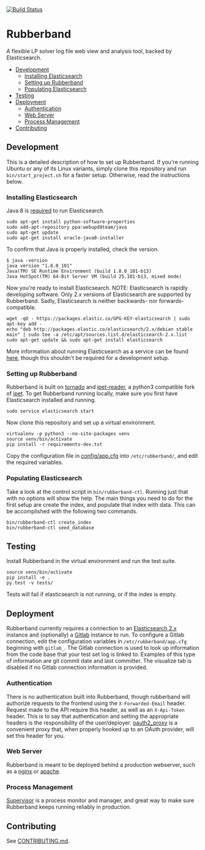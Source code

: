 [![Build Status](https://travis-ci.org/xmunoz/rubberband.svg?branch=master)](https://travis-ci.org/xmunoz/rubberband)

# Rubberband

A flexible LP solver log file web view and analysis tool, backed by Elasticsearch.

- [Development](#Development)
  - [Installing Elasticsearch](#Installing-Elasticsearch)
  - [Setting up Rubberband](#Setting-up-Rubberband)
  - [Populating Elasticsearch](#Populating-Elasticsearch)
- [Testing](#Testing)
- [Deployment](#Deployment)
  - [Authentication](#Authentication)
  - [Web Server](#Web-Server)
  - [Process Management](#Process-Management)
- [Contributing](#Contributing)

## Development

This is a detailed description of how to set up Rubberband. If you're running Ubuntu or any of its Linux variants, simply clone this repository and run `bin/start_project.sh` for a faster setup. Otherwise, read the instructions below.

### Installing Elasticsearch

Java 8 is [required](https://www.elastic.co/guide/en/elasticsearch/reference/2.4/setup.html#jvm-version) to run Elasticsearch.
```
sudo apt-get install python-software-properties
sudo add-apt-repository ppa:webupd8team/java
sudo apt-get update
sudo apt-get install oracle-java8-installer
```

To confirm that Java is properly installed, check the version.
```
$ java -version
java version "1.8.0_101"
Java(TM) SE Runtime Environment (build 1.8.0_101-b13)
Java HotSpot(TM) 64-Bit Server VM (build 25.101-b13, mixed mode)
```

Now you're ready to install Elasticsearch. NOTE: Elasticsearch is rapidly developing software. Only 2.x versions of Elasticsearch are supported by Rubberband. Sadly, Elasticsearch is neither backwards- nor forwards-compatible.

```
wget -qO - https://packages.elastic.co/GPG-KEY-elasticsearch | sudo apt-key add -
echo "deb http://packages.elastic.co/elasticsearch/2.x/debian stable main" | sudo tee -a /etc/apt/sources.list.d/elasticsearch-2.x.list
sudo apt-get update && sudo apt-get install elasticsearch
```

More information about running Elasticsearch as a service can be found [here](https://www.elastic.co/guide/en/elasticsearch/reference/2.4/setup-repositories.html), though this shouldn't be required for a development setup.

### Setting up Rubberband

Rubberband is built on [tornado](http://www.tornadoweb.org/en/stable/) and [ipet-reader](https://github.com/xmunoz/ipet-reader), a python3 compatible fork of [ipet](https://git.zib.de/integer/ipet). To get Rubberband running locally, make sure you first have Elasticsearch installed and running.

```
sudo service elasticsearch start
```

Now clone this repository and set up a virtual environment.

```
virtualenv -p python3 --no-site-packages venv
source venv/bin/activate
pip install -r requirements-dev.txt
```

Copy the configuration file in [config/app.cfg](config/app.cfg) into `/etc/rubberband/`, and edit the required variables.

### Populating Elasticsearch

Take a look at the control script in `bin/rubberband-ctl`. Running just that with no options will show the help. The main things you need to do for the first setup are create the index, and populate that index with data. This can be accomplished with the following two commands.

```
bin/rubberband-ctl create_index
bin/rubberband-ctl seed_database
```

## Testing

Install Rubberband in the virtual environment and run the test suite.

```
source venv/bin/activate
pip install -e .
py.test -v tests/
```

Tests will fail if elasticsearch is not running, or if the index is empty.

## Deployment

Rubberband currently requires a connection to an [Elasticsearch 2.x](https://www.elastic.co/guide/en/elasticsearch/reference/2.4/index.html) instance and (optionally) a [Gitlab](https://about.gitlab.com/) instance to run. To configure a Gitlab connection, edit the configuration variables in `/etc/rubberband/app.cfg` beginning with `gitlab_`. The Gitlab connection is used to look up information from the code base that your test set log is linked to. Examples of this type of information are git commit date and last committer. The visualize tab is disabled if no Gitlab connection information is provided.

### Authentication

There is no authentication built into Rubberband, though rubberband will authorize requests to the frontend using the `X-Forwarded-Email` header. Request made to the API require this header, as well as an `X-Api-Token` header. This is to say that authentication and setting the appropriate headers is the responsibility of the user/deployer. [oauth2_proxy](https://github.com/bitly/oauth2_proxy) is a convenient proxy that, when properly hooked up to an OAuth provider, will set this header for you.

### Web Server

Rubberband is meant to be deployed behind a production webserver, such as a [nginx](https://www.nginx.com/) or [apache](https://httpd.apache.org/).

### Process Management

[Supervisor](http://supervisord.org/) is a process monitor and manager, and great way to make sure Rubberband keeps running reliably in production.

## Contributing

See [CONTRIBUTING.md](CONTRIBUTING.md).
